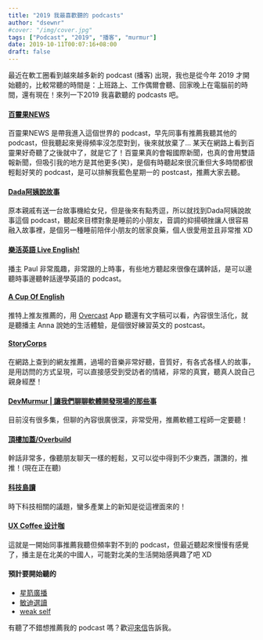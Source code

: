 ```yaml
---
title: "2019 我最喜歡聽的 podcasts"
author: "dsewnr"
#cover: "/img/cover.jpg"
tags: ["Podcast", "2019", "播客", "murmur"]
date: 2019-10-11T00:07:16+08:00
draft: false
---
```


最近在軟工圈看到越來越多新的 podcast (播客) 出現，我也是從今年 2019 才開始聽的，比較常聽的時間是：上班路上、工作偶爾會聽、回家晚上在電腦前的時間，還有現在！來列一下2019 我喜歡聽的 podcasts 吧。

#### [百靈果NEWS](https://podcasts.apple.com/tw/podcast/%E7%99%BE%E9%9D%88%E6%9E%9Cnews/id1106847606)
百靈果NEWS 是帶我進入這個世界的 podcast，早先同事有推薦我聽其他的 podcast，但我聽起來覺得頻率沒怎麼對到，後來就放棄了… 某天在網路上看到百靈果好奇聽了之後就中了，就是它了！百靈果真的會報國際新聞，也真的會用雙語報新聞，但吸引我的地方是其他更多(笑)，是個有時聽起來很沉重但大多時間都很輕鬆好笑的 podcast，是可以排解我藍色星期一的 postcast，推薦大家去聽。

#### [Dada阿姨說故事](https://podcasts.apple.com/tw/podcast/dada%E9%98%BF%E5%A7%A8%E8%AA%AA%E6%95%85%E4%BA%8B/id1246243204)
原本親戚有送一台故事機給女兒，但是後來有點秀逗，所以就找到Dada阿姨說故事這個 podcast，聽起來目標對象是睡前的小朋友，音調的抑揚頓挫讓人很容易融入故事裡，是個另一種睡前陪伴小朋友的居家良藥，個人很愛用並且非常推 XD

#### [樂活英語 Live English!](https://podcasts.apple.com/tw/podcast/樂活英語-live-english/id1230054751)
播主 Paul 非常風趣，非常跟的上時事，有些地方聽起來很像在講幹話，是可以邊聽時事邊聽幹話邊學英語的 podcast。

#### [A Cup Of English](https://acupofenglish.libsyn.com/)
推特上推友推薦的，用 [Overcast](https://overcast.fm) App 聽還有文字稿可以看，內容很生活化，就是聽播主 Anna 說她的生活體驗，是個很好練習英文的 postcast。

#### [StoryCorps](https://storycorps.org/podcast/)
在網路上查到的網友推薦，過場的音樂非常好聽，音質好，有各式各樣人的故事，是用訪問的方式呈現，可以直接感受到受訪者的情緒，非常的真實，聽真人說自己親身經歷！

#### [DevMurmur | 讓我們聊聊軟體開發現場的那些事](https://podcasts.apple.com/us/podcast/devmurmur/id1476417103)
目前沒有很多集，但聊的內容很廣很深，非常受用，推薦軟體工程師一定要聽！

#### [頂樓加蓋/Overbuild](https://podcasts.apple.com/us/podcast/%E9%A0%82%E6%A8%93%E5%8A%A0%E8%93%8B-overbuild/id1477052010)
幹話非常多，像聽朋友聊天一樣的輕鬆，又可以從中得到不少東西，讚讚的，推推！(現在正在聽)

#### [科技島讀](https://podcasts.apple.com/tw/podcast/%E7%A7%91%E6%8A%80%E5%B3%B6%E8%AE%80/id1264391007)
時下科技相關的議題，蠻多產業上的新知是從這裡面來的！

#### [UX Coffee 设计咖](https://podcasts.apple.com/tw/podcast/ux-coffee-%E8%AE%BE%E8%AE%A1%E5%92%96/id1099551615)
這就是一開始同事推薦我聽但頻率對不到的 podcast，但最近聽起來慢慢有感覺了，播主是在北美的中國人，可能對北美的生活開始感興趣了吧 XD

#### 預計要開始聽的
- [星箭廣播](https://podcasts.apple.com/tw/podcast/%E6%98%9F%E7%AE%AD%E5%BB%A3%E6%92%AD/id1459758276)
- [敏迪選讀](https://podcasts.apple.com/us/podcast/%E6%95%8F%E8%BF%AA%E9%81%B8%E8%AE%80/id1475418379)
- [weak self](https://podcasts.apple.com/tw/podcast/weak-self/id1474108801)

有聽了不錯想推薦我的 podcast 嗎？歡迎[來信](mailto:dsewnr+blog@gmail.com)告訴我。
